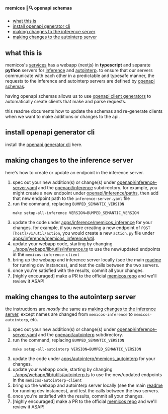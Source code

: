 #### memicos 🧠🔍 openapi schemas

- [what this is](#what-this-is)
- [install openapi generator cli](#install-openapi-generator-cli)
- [making changes to the inference server](#making-changes-to-the-inference-server)
- [making changes to the autointerp server](#making-changes-to-the-autointerp-server)

## what this is

memicos's [services](../README.md#architecture) has a webapp (nextjs) in **typescript** and separate **python** servers for [inference](../apps/inference/README.md) and [autointerp](../apps/autointerp/README.md). to ensure that our servers communicate with each other in a predictable and typesafe manner, the requests to the inference and autointerp servers are defined by [openapi schemas](https://www.openapis.org).

having openapi schemas allows us to use [openapi client generators](https://openapi-generator.tech/docs/installation/) to automatically create clients that make and parse requests.

this readme documents how to update the schemas and re-generate clients when we want to make additions or changes to the api.

## install openapi generator cli

install the [openapi generator cli](https://openapi-generator.tech/docs/installation/#npm) here.

## making changes to the inference server

here's how to create or update an endpoint in the inference server.

1. spec out your new addition(s) or change(s) under [openapi/inference-server.yaml](openapi/inference-server.yaml) and the [openapi/inference](openapi/inference/) subdirectory. for example, you might create a new endpoint under [openapi/inference/paths](openapi/inference/paths/), then add that new endpoint path to the `inference-server.yaml` file
2. run the command, replacing `BUMPED_SEMANTIC_VERSION`
   ```
   make setup-all-inference VERSION=BUMPED_SEMANTIC_VERSION
   ```
3. update the code under [apps/inference/memicos_inference](../apps/inference/memicos_inference/) for your changes. for example, if you were creating a new endpoint of `POST [host]/v1/util/action`, you would create a new `action.py` file under [apps/inference/memicos_inference/util](apps/inference/memicos_inference/util).
4. update your webapp code, starting by changing [../apps/webapp/lib/utils/inference.ts](../apps/webapp/lib/utils/inference.ts) to use the new/updated endpoints in the `memicos-inference-client`
5. bring up the webapp and inference server locally (see the main [readme](../README.md) for running dev instances), and test the calls between the two servers.
6. once you're satisfied with the results, commit all your changes.
7. [highly encouraged] make a PR to the official [memicos repo](https://github.com/hijohnnylin/memicos) and we'll review it ASAP!

## making changes to the autointerp server

the instructions are _mostly_ the same as [making changes to the inference server](#making-changes-to-the-inference-server), except names are changed from `memicos-inference` to `memicos-autointerp`, etc.

1. spec out your new addition(s) or change(s) under [openapi/inference-server.yaml](openapi/autointerp-server.yaml) and the [openapi/autointerp](openapi/autointerp/) subdirectory.
2. run the command, replacing `BUMPED_SEMANTIC_VERSION`
   ```
   make setup-all-autointerp VERSION=BUMPED_SEMANTIC_VERSION
   ```
3. update the code under [apps/autointerp/memicos_autointerp](../apps/autointerp/memicos_autointerp/) for your changes.
4. update your webapp code, starting by changing [../apps/webapp/lib/utils/autointerp.ts](../apps/webapp/lib/utils/autointerp.ts) to use the new/updated endpoints in the `memicos-autointerp-client`
5. bring up the webapp and autointerp server locally (see the main [readme](../README.md) for running dev instances), and test the calls between the two servers.
6. once you're satisfied with the results, commit all your changes.
7. [highly encouraged] make a PR to the official [memicos repo](https://github.com/hijohnnylin/memicos) and we'll review it ASAP!
